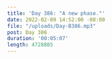 ```yaml
---
title: 'Day 386: "A new phase."'
date: 2022-02-09 14:52:00 -08:00
file: "/uploads/Day-B386.mp3"
post: Day 386
duration: '00:05:07'
length: 4728885
---
```


